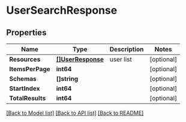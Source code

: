 # UserSearchResponse

## Properties

Name | Type | Description | Notes
------------ | ------------- | ------------- | -------------
**Resources** | [**[]UserResponse**](UserResponse.md) | user list | [optional] 
**ItemsPerPage** | **int64** |  | [optional] 
**Schemas** | **[]string** |  | [optional] 
**StartIndex** | **int64** |  | [optional] 
**TotalResults** | **int64** |  | [optional] 

[[Back to Model list]](../README.md#documentation-for-models) [[Back to API list]](../README.md#documentation-for-api-endpoints) [[Back to README]](../README.md)


